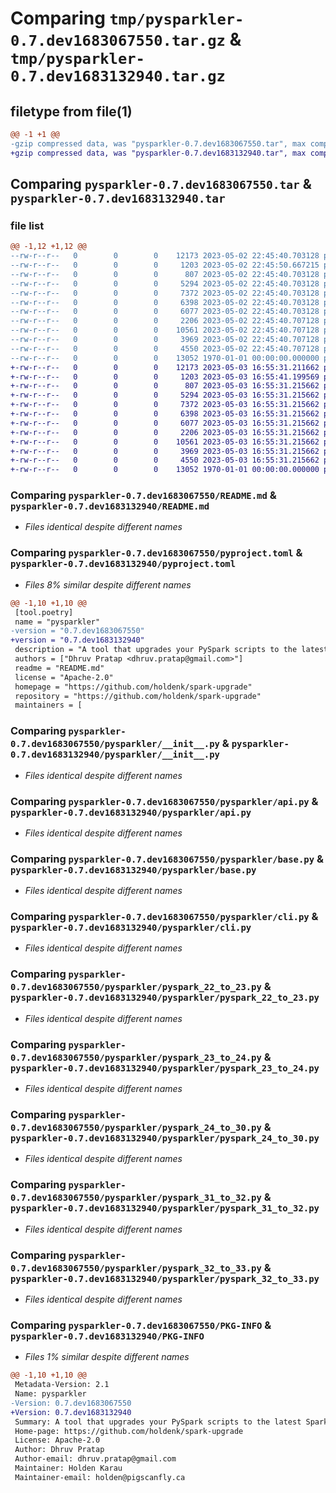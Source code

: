 # Comparing `tmp/pysparkler-0.7.dev1683067550.tar.gz` & `tmp/pysparkler-0.7.dev1683132940.tar.gz`

## filetype from file(1)

```diff
@@ -1 +1 @@
-gzip compressed data, was "pysparkler-0.7.dev1683067550.tar", max compression
+gzip compressed data, was "pysparkler-0.7.dev1683132940.tar", max compression
```

## Comparing `pysparkler-0.7.dev1683067550.tar` & `pysparkler-0.7.dev1683132940.tar`

### file list

```diff
@@ -1,12 +1,12 @@
--rw-r--r--   0        0        0    12173 2023-05-02 22:45:40.703128 pysparkler-0.7.dev1683067550/README.md
--rw-r--r--   0        0        0     1203 2023-05-02 22:45:50.667215 pysparkler-0.7.dev1683067550/pyproject.toml
--rw-r--r--   0        0        0      807 2023-05-02 22:45:40.703128 pysparkler-0.7.dev1683067550/pysparkler/__init__.py
--rw-r--r--   0        0        0     5294 2023-05-02 22:45:40.703128 pysparkler-0.7.dev1683067550/pysparkler/api.py
--rw-r--r--   0        0        0     7372 2023-05-02 22:45:40.703128 pysparkler-0.7.dev1683067550/pysparkler/base.py
--rw-r--r--   0        0        0     6398 2023-05-02 22:45:40.703128 pysparkler-0.7.dev1683067550/pysparkler/cli.py
--rw-r--r--   0        0        0     6077 2023-05-02 22:45:40.703128 pysparkler-0.7.dev1683067550/pysparkler/pyspark_22_to_23.py
--rw-r--r--   0        0        0     2206 2023-05-02 22:45:40.707128 pysparkler-0.7.dev1683067550/pysparkler/pyspark_23_to_24.py
--rw-r--r--   0        0        0    10561 2023-05-02 22:45:40.707128 pysparkler-0.7.dev1683067550/pysparkler/pyspark_24_to_30.py
--rw-r--r--   0        0        0     3969 2023-05-02 22:45:40.707128 pysparkler-0.7.dev1683067550/pysparkler/pyspark_31_to_32.py
--rw-r--r--   0        0        0     4550 2023-05-02 22:45:40.707128 pysparkler-0.7.dev1683067550/pysparkler/pyspark_32_to_33.py
--rw-r--r--   0        0        0    13052 1970-01-01 00:00:00.000000 pysparkler-0.7.dev1683067550/PKG-INFO
+-rw-r--r--   0        0        0    12173 2023-05-03 16:55:31.211662 pysparkler-0.7.dev1683132940/README.md
+-rw-r--r--   0        0        0     1203 2023-05-03 16:55:41.199569 pysparkler-0.7.dev1683132940/pyproject.toml
+-rw-r--r--   0        0        0      807 2023-05-03 16:55:31.215662 pysparkler-0.7.dev1683132940/pysparkler/__init__.py
+-rw-r--r--   0        0        0     5294 2023-05-03 16:55:31.215662 pysparkler-0.7.dev1683132940/pysparkler/api.py
+-rw-r--r--   0        0        0     7372 2023-05-03 16:55:31.215662 pysparkler-0.7.dev1683132940/pysparkler/base.py
+-rw-r--r--   0        0        0     6398 2023-05-03 16:55:31.215662 pysparkler-0.7.dev1683132940/pysparkler/cli.py
+-rw-r--r--   0        0        0     6077 2023-05-03 16:55:31.215662 pysparkler-0.7.dev1683132940/pysparkler/pyspark_22_to_23.py
+-rw-r--r--   0        0        0     2206 2023-05-03 16:55:31.215662 pysparkler-0.7.dev1683132940/pysparkler/pyspark_23_to_24.py
+-rw-r--r--   0        0        0    10561 2023-05-03 16:55:31.215662 pysparkler-0.7.dev1683132940/pysparkler/pyspark_24_to_30.py
+-rw-r--r--   0        0        0     3969 2023-05-03 16:55:31.215662 pysparkler-0.7.dev1683132940/pysparkler/pyspark_31_to_32.py
+-rw-r--r--   0        0        0     4550 2023-05-03 16:55:31.215662 pysparkler-0.7.dev1683132940/pysparkler/pyspark_32_to_33.py
+-rw-r--r--   0        0        0    13052 1970-01-01 00:00:00.000000 pysparkler-0.7.dev1683132940/PKG-INFO
```

### Comparing `pysparkler-0.7.dev1683067550/README.md` & `pysparkler-0.7.dev1683132940/README.md`

 * *Files identical despite different names*

### Comparing `pysparkler-0.7.dev1683067550/pyproject.toml` & `pysparkler-0.7.dev1683132940/pyproject.toml`

 * *Files 8% similar despite different names*

```diff
@@ -1,10 +1,10 @@
 [tool.poetry]
 name = "pysparkler"
-version = "0.7.dev1683067550"
+version = "0.7.dev1683132940"
 description = "A tool that upgrades your PySpark scripts to the latest Spark version as per Spark migration Guideline"
 authors = ["Dhruv Pratap <dhruv.pratap@gmail.com>"]
 readme = "README.md"
 license = "Apache-2.0"
 homepage = "https://github.com/holdenk/spark-upgrade"
 repository = "https://github.com/holdenk/spark-upgrade"
 maintainers = [
```

### Comparing `pysparkler-0.7.dev1683067550/pysparkler/__init__.py` & `pysparkler-0.7.dev1683132940/pysparkler/__init__.py`

 * *Files identical despite different names*

### Comparing `pysparkler-0.7.dev1683067550/pysparkler/api.py` & `pysparkler-0.7.dev1683132940/pysparkler/api.py`

 * *Files identical despite different names*

### Comparing `pysparkler-0.7.dev1683067550/pysparkler/base.py` & `pysparkler-0.7.dev1683132940/pysparkler/base.py`

 * *Files identical despite different names*

### Comparing `pysparkler-0.7.dev1683067550/pysparkler/cli.py` & `pysparkler-0.7.dev1683132940/pysparkler/cli.py`

 * *Files identical despite different names*

### Comparing `pysparkler-0.7.dev1683067550/pysparkler/pyspark_22_to_23.py` & `pysparkler-0.7.dev1683132940/pysparkler/pyspark_22_to_23.py`

 * *Files identical despite different names*

### Comparing `pysparkler-0.7.dev1683067550/pysparkler/pyspark_23_to_24.py` & `pysparkler-0.7.dev1683132940/pysparkler/pyspark_23_to_24.py`

 * *Files identical despite different names*

### Comparing `pysparkler-0.7.dev1683067550/pysparkler/pyspark_24_to_30.py` & `pysparkler-0.7.dev1683132940/pysparkler/pyspark_24_to_30.py`

 * *Files identical despite different names*

### Comparing `pysparkler-0.7.dev1683067550/pysparkler/pyspark_31_to_32.py` & `pysparkler-0.7.dev1683132940/pysparkler/pyspark_31_to_32.py`

 * *Files identical despite different names*

### Comparing `pysparkler-0.7.dev1683067550/pysparkler/pyspark_32_to_33.py` & `pysparkler-0.7.dev1683132940/pysparkler/pyspark_32_to_33.py`

 * *Files identical despite different names*

### Comparing `pysparkler-0.7.dev1683067550/PKG-INFO` & `pysparkler-0.7.dev1683132940/PKG-INFO`

 * *Files 1% similar despite different names*

```diff
@@ -1,10 +1,10 @@
 Metadata-Version: 2.1
 Name: pysparkler
-Version: 0.7.dev1683067550
+Version: 0.7.dev1683132940
 Summary: A tool that upgrades your PySpark scripts to the latest Spark version as per Spark migration Guideline
 Home-page: https://github.com/holdenk/spark-upgrade
 License: Apache-2.0
 Author: Dhruv Pratap
 Author-email: dhruv.pratap@gmail.com
 Maintainer: Holden Karau
 Maintainer-email: holden@pigscanfly.ca
```

